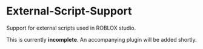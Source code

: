 # External-Script-Support
Support for external scripts used in ROBLOX studio.

This is currently **incomplete**. An accompanying plugin will be added shortly.
